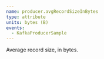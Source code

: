 ```yaml
---
name: producer.avgRecordSizeInBytes
type: attribute
units: bytes (B)
events:
  - KafkaProducerSample
---
```


Average record size, in bytes.